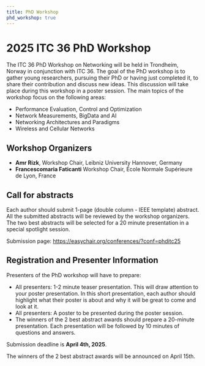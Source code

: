 ```yaml
---
title: PhD Workshop
phd_workshop: true
---
```

# 2025 ITC 36 PhD Workshop

The ITC 36 PhD Workshop on Networking will be held in Trondheim, Norway in conjunction with ITC 36. The goal of the PhD workshop is to gather young researchers, pursuing their PhD or having just completed it, to share their contribution and discuss new ideas. This discussion will take place during this workshop in a poster session.
The main topics of the workshop focus on the following areas:

- Performance Evaluation, Control and Optimization
- Network Measurements, BigData and AI
- Networking Architectures and Paradigms
- Wireless and Cellular Networks

## Workshop Organizers

* **Amr Rizk**, Workshop Chair, Leibniz University Hannover, Germany
* **Francescomaria Faticanti** Workshop Chair, École Normale Supérieure de Lyon, France


## Call for abstracts

Each author should submit 1-page (double column - IEEE template) abstract. All the submitted abstracts will be reviewed by the workshop organizers.
The two best abstracts will be selected for a 20 minute presentation in a special spotlight session. 

Submission page: https://easychair.org/conferences/?conf=phditc25

## Registration and Presenter Information

Presenters of the PhD workshop will have to prepare:

- All presenters: 1-2 minute teaser presentation. This will draw attention to your poster presentation. In this short presentation, each author should highlight what their poster is about and why it will be great to come and look at it.
- All presenters: A poster to be presented during the poster session.
- The winners of the 2 best abstract awards should prepare a 20-minute presentation. Each presentation will be followed by 10 minutes of questions and answers.
 
Submission deadline is **April 4th, 2025**. 

The winners of the 2 best abstract awards will be announced on April 15th. 










